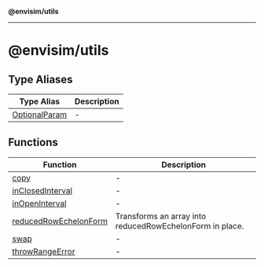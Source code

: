 **@envisim/utils**

---

# @envisim/utils

## Type Aliases

| Type Alias                                     | Description |
| ---------------------------------------------- | ----------- |
| [OptionalParam](type-aliases/OptionalParam.md) | -           |

## Functions

| Function                                                    | Description                                              |
| ----------------------------------------------------------- | -------------------------------------------------------- |
| [copy](functions/copy.md)                                   | -                                                        |
| [inClosedInterval](functions/inClosedInterval.md)           | -                                                        |
| [inOpenInterval](functions/inOpenInterval.md)               | -                                                        |
| [reducedRowEchelonForm](functions/reducedRowEchelonForm.md) | Transforms an array into reducedRowEchelonForm in place. |
| [swap](functions/swap.md)                                   | -                                                        |
| [throwRangeError](functions/throwRangeError.md)             | -                                                        |
